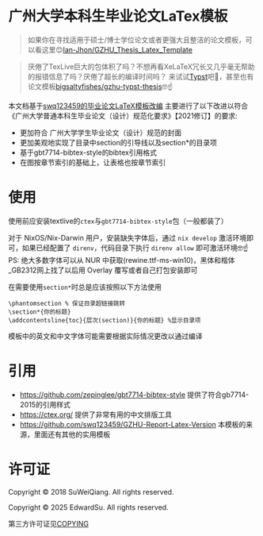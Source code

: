 # 广州大学本科生毕业论文LaTex模板

> 如果你在寻找适用于硕士/博士学位论文或者更强大且整洁的论文模板，可以看这里😊[Ian-Jhon/GZHU_Thesis_Latex_Template](https://github.com/Ian-Jhon/GZHU_Thesis_Latex_Template)


> 厌倦了TexLive巨大的包体积了吗？不想再看XeLaTeX冗长又几乎毫无帮助的报错信息了吗？厌倦了超长的编译时间吗？ 来试试[Typst](https://typst.app/)吧🤗，甚至也有论文模板[bigsaltyfishes/gzhu-typst-thesis](https://github.com/bigsaltyfishes/gzhu-typst-thesis)🤓☝️

本文档基于[swq123459的毕业论文LaTeX模板改编](https://github.com/swq123459/GZHU-Report-Latex-Version/blob/master/%E5%AE%98%E6%96%B9%E7%89%88-%E6%9C%BA%E7%94%B5%E5%AD%A6%E9%99%A2%E6%AF%95%E4%B8%9A%E8%AE%BA%E6%96%87%E6%A8%A1%E6%9D%BF/document.tex)
主要进行了以下改进以符合《广州大学普通本科生毕业论文（设计）规范化要求》【2021修订】的要求:
- 更加符合 广州大学学生毕业论文（设计）规范的封面
- 更加美观地实现了目录中section的引导线以及section*的目录项
- 基于gbt7714-bibtex-style的bibtex引用格式
- 在图按章节索引的基础上，让表格也按章节索引

# 使用

使用前应安装textlive的`ctex`与`gbt7714-bibtex-style`包（一般都装了）

对于 NixOS/Nix-Darwin 用户，安装缺失字体后，通过 `nix develop` 激活环境即可，如果已经配置了 `direnv`，代码目录下执行 `direnv allow` 即可激活环境🤓☝️
PS: 绝大多数字体可以从 NUR 中获取(rewine.ttf-ms-win10)，黑体和楷体_GB2312网上找了以后用 Overlay 覆写或者自己打包安装即可

在需要使用`section*`时总是应该按照以下方法使用
```Tex
\phantomsection % 保证目录超链接跳转
\section*{你的标题}
\addcontentsline{toc}{层次(section)}{你的标题} %显示目录项
```

模板中的英文和中文字体可能需要根据实际情况更改以通过编译

# 引用

- https://github.com/zepinglee/gbt7714-bibtex-style 提供了符合gb7714-2015的引用样式
- https://ctex.org/ 提供了非常有用的中文排版工具
- https://github.com/swq123459/GZHU-Report-Latex-Version 本模板的来源，里面还有其他的实用模板

# 许可证

Copyright © 2018 SuWeiQiang. All rights reserved.

Copyright © 2025 EdwardSu. All rights reserved.

第三方许可证见[COPYING](./COPYING)
